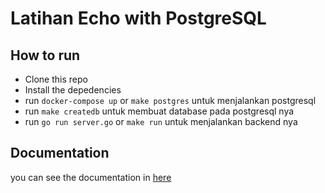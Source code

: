 # Latihan Echo with PostgreSQL

## How to run
- Clone this repo
- Install the depedencies
- run `docker-compose up` or `make postgres` untuk menjalankan postgresql
- run `make createdb` untuk membuat database pada postgresql nya
- run `go run server.go` or `make run` untuk menjalankan backend nya


## Documentation
you can see the documentation in [here](https://documenter.getpostman.com/view/9831668/UUxz9nVT)